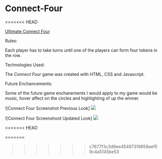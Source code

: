 # Connect-Four
<<<<<<< HEAD
<Connect Four>


[Ultimate Connect Four](https://reggiea2230.github.io/Connect-Four/)

Rules:

Each player has to take turns until one of the players can form four tokens in the row. 

Technologies Used:

The *Connect Four* game was created with HTML, CSS and Javascript. 

Future Enchancements:

Some of the future game enchanements I would apply to my game would be music, hover affect on the circles and highlighting of up the winner.


![Connect Four Screenshot Previous Look] 
<img src="https://i.imgur.com/W2xZ48A.png?1">



![Connect Four Screenshoot Updated Look]
<img src="https://i.imgur.com/60k82hp.png">


<<<<<<< HEAD
 
=======
>>>>>>> c7677f3c3d6ee45497319658aef59c4a5145be53
